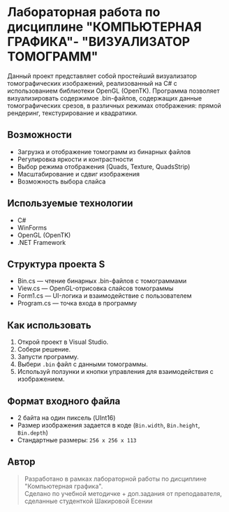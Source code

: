 # Лабораторная работа по дисциплине "КОМПЬЮТЕРНАЯ ГРАФИКА"- "ВИЗУАЛИЗАТОР ТОМОГРАММ" 

Данный проект представляет собой простейший визуализатор томографических изображений, реализованный на C# с использованием библиотеки OpenGL (OpenTK). Программа позволяет визуализировать содержимое .bin-файлов, содержащих данные томографических срезов, в различных режимах отображения: прямой рендеринг, текстурирование и квадратики.

## Возможности
- Загрузка и отображение томограмм из бинарных файлов
- Регулировка яркости и контрастности
- Выбор режима отображения (Quads, Texture, QuadsStrip)
- Масштабирование и сдвиг изображения
- Возможность выбора слайса

## Используемые технологии
- C#
- WinForms
- OpenGL (OpenTK)
- .NET Framework

## Структура проекта S
- Bin.cs        — чтение бинарных .bin-файлов с томограммами  
- View.cs       — OpenGL-отрисовка слайсов томограммы  
- Form1.cs      — UI-логика и взаимодействие с пользователем  
- Program.cs    — точка входа в программу

## Как использовать
1. Открой проект в Visual Studio.
2. Собери решение.
3. Запусти программу.
4. Выбери `.bin` файл с данными томограммы.
5. Используй ползунки и кнопки управления для взаимодействия с изображением.

## Формат входного файла
- 2 байта на один пиксель (UInt16)
- Размер изображения задается в коде (`Bin.width`, `Bin.height`, `Bin.depth`)
- Стандартные размеры: `256 x 256 x 113`

## Автор

> Разработано в рамках лабораторной работы по дисциплине "Компьютерная графика".  
> Сделано по учебной методичке + доп.задания от преподавателя, сделанные студенткой Шакировой Есении
